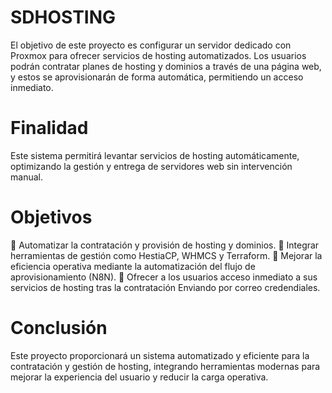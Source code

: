 # SDHOSTING
El objetivo de este proyecto es configurar un servidor dedicado con Proxmox para ofrecer servicios de hosting automatizados. Los usuarios podrán contratar planes de hosting y dominios a través de una página web, y estos se aprovisionarán de forma automática, permitiendo un acceso inmediato.

# Finalidad
Este sistema permitirá levantar servicios de hosting automáticamente, optimizando la gestión y entrega de servidores web sin intervención manual.

# Objetivos
 Automatizar la contratación y provisión de hosting y dominios.
 Integrar herramientas de gestión como HestiaCP, WHMCS y Terraform.
 Mejorar la eficiencia operativa mediante la automatización del flujo de aprovisionamiento (N8N).
 Ofrecer a los usuarios acceso inmediato a sus servicios de hosting tras la contratación Enviando por correo credendiales.

# Conclusión
Este proyecto proporcionará un sistema automatizado y eficiente para la contratación y gestión de hosting, integrando herramientas modernas para mejorar la experiencia del usuario y reducir la carga operativa.
